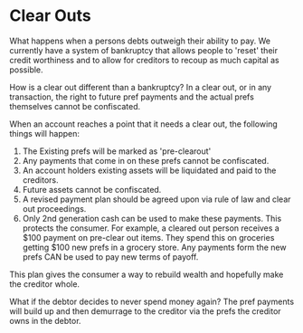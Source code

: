 # Clear Outs

What happens when a persons debts outweigh their ability to pay.  We currently have a system of bankruptcy that allows people to 'reset' their credit worthiness and to allow for creditors to recoup as much capital as possible.

How is a clear out different than a bankruptcy?  In a clear out, or in any transaction, the right to future pref payments and the actual prefs themselves cannot be confiscated.

When an account reaches a point that it needs a clear out, the following things will happen:

1.  The Existing prefs will be marked as 'pre-clearout'
2.  Any payments that come in on these prefs cannot be confiscated.
3.  An account holders existing assets will be liquidated and paid to the creditors.
4.  Future assets cannot be confiscated.
5.  A revised payment plan should be agreed upon via rule of law and clear out proceedings.
6.  Only 2nd generation cash can be used to make these payments.  This protects the consumer.  For example, a cleared out person receives a $100 payment on pre-clear out items.  They spend this on groceries getting $100 new prefs in a grocery store.  Any payments form the new prefs CAN be used to pay new terms of payoff.


This plan gives the consumer a way to rebuild wealth and hopefully make the creditor whole.

What if the debtor decides to never spend money again?  The pref payments will build up and then demurrage to the creditor via the prefs the creditor owns in the debtor.


